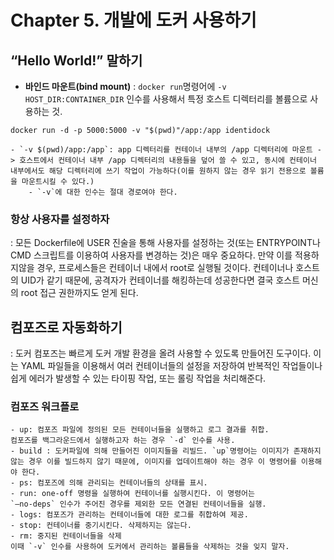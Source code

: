 # Chapter 5. 개발에 도커 사용하기
## “Hello World!” 말하기
- **바인드 마운트(bind mount)**
  : `docker run`명령어에 `-v HOST_DIR:CONTAINER_DIR` 인수를 사용해서 특정 호스트 디렉터리를 볼륨으로 사용하는 것.
```
docker run -d -p 5000:5000 -v "$(pwd)"/app:/app identidock
```
	- `-v $(pwd)/app:/app`: app 디렉터리를 컨테이너 내부의 /app 디렉터리에 마운트 -> 호스트에서 컨테이너 내부 /app 디렉터리의 내용들을 덮어 쓸 수 있고, 동시에 컨테이너 내부에서도 해당 디렉터리에 쓰기 작업이 가능하다(이를 원하지 않는 경우 읽기 전용으로 볼륨을 마운트시킬 수 있다.)
		- `-v`에 대한 인수는 절대 경로여야 한다.
### 항상 사용자를 설정하자
: 모든 Dockerfile에 USER 진술을 통해 사용자를 설정하는 것(또는 ENTRYPOINT나 CMD 스크립트를 이용하여 사용자를 변경하는 것)은 매우 중요하다. 만약 이를 적용하지않을 경우, 프로세스들은 컨테이너 내에서 root로 실행될 것이다. 컨테이너나 호스트의 UID가 같기 때문에, 공격자가 컨테이너를 해킹하는데 성공한다면 결국 호스트 머신의 root 접근 권한까지도 얻게 된다.

## 컴포즈로 자동화하기
: 도커 컴포즈는 빠르게 도커 개발 환경을 올려 사용할 수 있도록 만들어진 도구이다. 이는 YAML 파일들을 이용해서 여러 컨테이너들의 설정을 저장하여 반복적인 작업들이나 쉽게 에러가 발생할 수 있는 타이핑 작업, 또는 롤링 작업을 처리해준다.
### 컴포즈 워크플로
	- up: 컴포즈 파일에 정의된 모든 컨테이너들을 실행하고 로그 결과를 취합.
	컴포즈를 백그라운드에서 실행하고자 하는 경우 `-d` 인수를 사용.
	- build : 도커파일에 의해 만들어진 이미지들을 리빌드. `up`명령어는 이미지가 존재하지 않는 경우 이를 빌드하지 않기 때문에, 이미지를 업데이트해야 하는 경우 이 명령어를 이용해야 한다.
	- ps: 컴포즈에 의해 관리되는 컨테이너들의 상태를 표시.
	- run: one-off 명령을 실행하여 컨테이너를 실행시킨다. 이 명령어는 
	`—no-deps` 인수가 주어진 경우를 제외한 모든 연결된 컨테이너들을 실행.
	- logs: 컴포즈가 관리하는 컨테이너들에 대한 로그를 취합하여 제공.
	- stop: 컨테이너를 중기시킨다. 삭제하지는 않는다.
	- rm: 중지된 컨테이너들을 삭제
	이때 `-v` 인수를 사용하여 도커에서 관리하는 볼륨들을 삭제하는 것을 잊지 말자.
